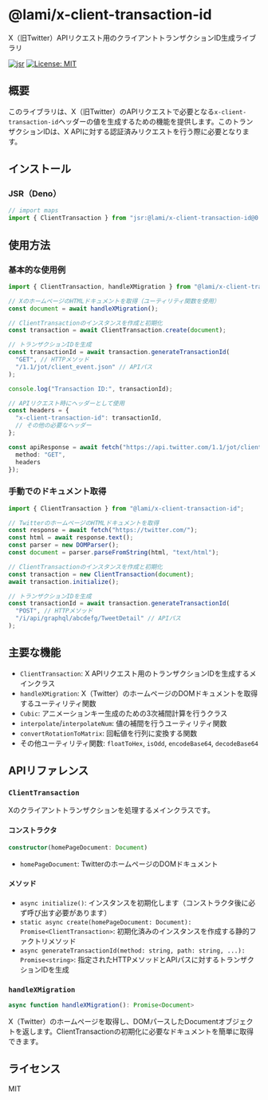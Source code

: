 # @lami/x-client-transaction-id

X（旧Twitter）APIリクエスト用のクライアントトランザクションID生成ライブラリ

[![jsr](https://jsr.io/badges/@lami/x-client-transaction-id)](https://jsr.io/@lami/x-client-transaction-id)
[![License: MIT](https://img.shields.io/badge/License-MIT-yellow.svg)](https://opensource.org/licenses/MIT)

## 概要

このライブラリは、X（旧Twitter）のAPIリクエストで必要となる`x-client-transaction-id`ヘッダーの値を生成するための機能を提供します。このトランザクションIDは、X APIに対する認証済みリクエストを行う際に必要となります。

## インストール

### JSR（Deno）

```ts
// import maps
import { ClientTransaction } from "jsr:@lami/x-client-transaction-id@0.1.0";
```

## 使用方法

### 基本的な使用例

```ts
import { ClientTransaction, handleXMigration } from "@lami/x-client-transaction-id";

// XのホームページのHTMLドキュメントを取得（ユーティリティ関数を使用）
const document = await handleXMigration();

// ClientTransactionのインスタンスを作成と初期化
const transaction = await ClientTransaction.create(document);

// トランザクションIDを生成
const transactionId = await transaction.generateTransactionId(
  "GET", // HTTPメソッド
  "/1.1/jot/client_event.json" // APIパス
);

console.log("Transaction ID:", transactionId);

// APIリクエスト時にヘッダーとして使用
const headers = {
  "x-client-transaction-id": transactionId,
  // その他の必要なヘッダー
};

const apiResponse = await fetch("https://api.twitter.com/1.1/jot/client_event.json", {
  method: "GET",
  headers
});
```

### 手動でのドキュメント取得

```ts
import { ClientTransaction } from "@lami/x-client-transaction-id";

// TwitterのホームページのHTMLドキュメントを取得
const response = await fetch("https://twitter.com/");
const html = await response.text();
const parser = new DOMParser();
const document = parser.parseFromString(html, "text/html");

// ClientTransactionのインスタンスを作成と初期化
const transaction = new ClientTransaction(document);
await transaction.initialize();

// トランザクションIDを生成
const transactionId = await transaction.generateTransactionId(
  "POST", // HTTPメソッド
  "/i/api/graphql/abcdefg/TweetDetail" // APIパス
);
```

## 主要な機能

- `ClientTransaction`: X APIリクエスト用のトランザクションIDを生成するメインクラス
- `handleXMigration`: X（Twitter）のホームページのDOMドキュメントを取得するユーティリティ関数
- `Cubic`: アニメーションキー生成のための3次補間計算を行うクラス
- `interpolate`/`interpolateNum`: 値の補間を行うユーティリティ関数
- `convertRotationToMatrix`: 回転値を行列に変換する関数
- その他ユーティリティ関数: `floatToHex`, `isOdd`, `encodeBase64`, `decodeBase64`

## APIリファレンス

### `ClientTransaction`

Xのクライアントトランザクションを処理するメインクラスです。

#### コンストラクタ

```ts
constructor(homePageDocument: Document)
```

- `homePageDocument`: TwitterのホームページのDOMドキュメント

#### メソッド

- `async initialize()`: インスタンスを初期化します（コンストラクタ後に必ず呼び出す必要があります）
- `static async create(homePageDocument: Document): Promise<ClientTransaction>`: 初期化済みのインスタンスを作成する静的ファクトリメソッド
- `async generateTransactionId(method: string, path: string, ...): Promise<string>`: 指定されたHTTPメソッドとAPIパスに対するトランザクションIDを生成

### `handleXMigration`

```ts
async function handleXMigration(): Promise<Document>
```

X（Twitter）のホームページを取得し、DOMパースしたDocumentオブジェクトを返します。ClientTransactionの初期化に必要なドキュメントを簡単に取得できます。

## ライセンス

MIT